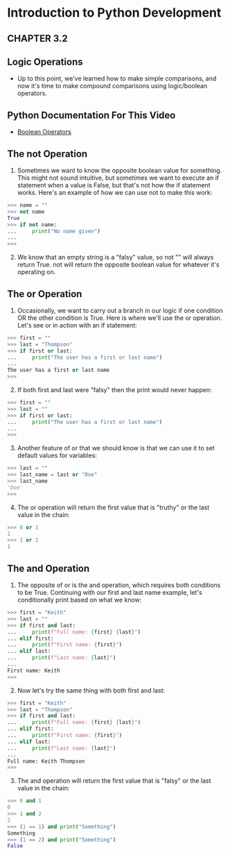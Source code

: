 # Introduction to Python Development 


## CHAPTER 3.2
## Logic Operations

- Up to this point, we've learned how to make simple comparisons, and now it's time to make compound comparisons using logic/boolean operators.

## Python Documentation For This Video
- [Boolean Operators](https://docs.python.org/3/library/stdtypes.html#boolean-operations-and-or-not )


## The not Operation
1. Sometimes we want to know the opposite boolean value for something. This might not sound intuitive, but sometimes we want to execute an if statement when a value is False, but that's not how the if statement works. Here's an example of how we can use not to make this work:
```python
>>> name = ""
>>> not name
True
>>> if not name:
...     print("No name given")
...
>>>
```
2. We know that an empty string is a "falsy" value, so not "" will always return True. not will return the opposite boolean value for whatever it's operating on.

## The or Operation
1. Occasionally, we want to carry out a branch in our logic if one condition OR the other condition is True. Here is where we'll use the or operation. Let's see or in action with an if statement:
```python
>>> first = ""
>>> last = "Thompson"
>>> if first or last:
...     print("The user has a first or last name")
...
The user has a first or last name
>>>
```
2. If both first and last were "falsy" then the print would never happen:
```python
>>> first = ""
>>> last = ""
>>> if first or last:
...     print("The user has a first or last name")
...
>>>
```
3. Another feature of or that we should know is that we can use it to set default values for variables:
```python
>>> last = ""
>>> last_name = last or "Doe"
>>> last_name
'Doe'
>>>
```
4. The or operation will return the first value that is "truthy" or the last value in the chain:
```python
>>> 0 or 1
1
>>> 1 or 2
1
```
## The and Operation
1. The opposite of or is the and operation, which requires both conditions to be True. Continuing with our first and last name example, let's conditionally print based on what we know:
```python
>>> first = "Keith"
>>> last = ""
>>> if first and last:
...     print(f"Full name: {first} {last}")
... elif first:
...     print(f"First name: {first}")
... elif last:
...     print(f"Last name: {last}")
...
First name: Keith
>>>
```
2. Now let's try the same thing with both first and last:
```python
>>> first = "Keith"
>>> last = "Thompson"
>>> if first and last:
...     print(f"Full name: {first} {last}")
... elif first:
...     print(f"First name: {first}")
... elif last:
...     print(f"Last name: {last}")
...
Full name: Keith Thompson
>>>
```
3. The and operation will return the first value that is "falsy" or the last value in the chain:
```python
>>> 0 and 1
0
>>> 1 and 2
2
>>> (1 == 1) and print("Something")
Something
>>> (1 == 2) and print("Something")
False
```
